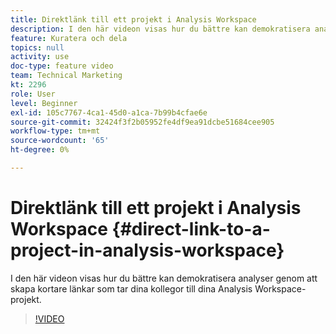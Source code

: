 ```yaml
---
title: Direktlänk till ett projekt i Analysis Workspace
description: I den här videon visas hur du bättre kan demokratisera analyser genom att skapa kortare länkar som tar dina kollegor till dina Analysis Workspace-projekt.
feature: Kuratera och dela
topics: null
activity: use
doc-type: feature video
team: Technical Marketing
kt: 2296
role: User
level: Beginner
exl-id: 105c7767-4ca1-45d0-a1ca-7b99b4cfae6e
source-git-commit: 32424f3f2b05952fe4df9ea91dcbe51684cee905
workflow-type: tm+mt
source-wordcount: '65'
ht-degree: 0%

---
```


# Direktlänk till ett projekt i Analysis Workspace {#direct-link-to-a-project-in-analysis-workspace}

I den här videon visas hur du bättre kan demokratisera analyser genom att skapa kortare länkar som tar dina kollegor till dina Analysis Workspace-projekt.

>[!VIDEO](https://video.tv.adobe.com/v/24710/?quality=12)
